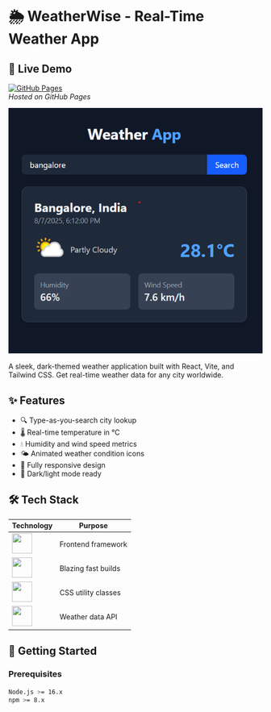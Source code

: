 # 🌦️ WeatherWise - Real-Time Weather App

## 🚀 Live Demo
[![GitHub Pages](https://img.shields.io/badge/Live_Demo-222222?style=for-the-badge&logo=github&logoColor=white)](https://as1fx.github.io/weather-app-react-tailwindcss)  
*Hosted on GitHub Pages*



![Weather App Screenshot](./src/assets/Demo.png)

A sleek, dark-themed weather application built with React, Vite, and Tailwind CSS. Get real-time weather data for any city worldwide.

## ✨ Features
- 🔍 Type-as-you-search city lookup
- 🌡️ Real-time temperature in °C
- 💧 Humidity and wind speed metrics
- 🌤️ Animated weather condition icons
- 📱 Fully responsive design
- 🎨 Dark/light mode ready

## 🛠️ Tech Stack
<div align="center">
  
| Technology | Purpose |
|------------|---------|
| <img src="https://cdn.jsdelivr.net/gh/devicons/devicon/icons/react/react-original.svg" width="40" height="40"/> | Frontend framework |
| <img src="https://vitejs.dev/logo.svg" width="40" height="40"/> | Blazing fast builds |
| <img src="https://tailwindcss.com/_next/static/media/tailwindcss-mark.79614a5f61617ba49a0891494521226b.svg" width="40" height="40"/> | CSS utility classes |
| <img src="https://www.weatherapi.com/docs/weatherapi_logo.png" width="40" height="40"/> | Weather data API |

</div>

## 🏁 Getting Started

### Prerequisites
```bash
Node.js >= 16.x
npm >= 8.x
